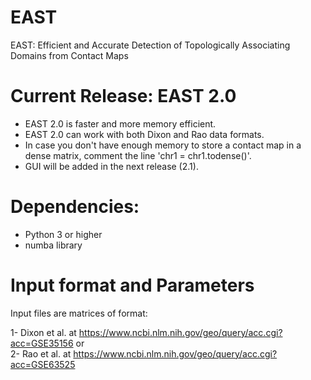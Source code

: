 # EAST
EAST: Efficient and Accurate Detection of Topologically Associating Domains from Contact Maps

# Current Release: EAST 2.0
- EAST 2.0 is faster and more memory efficient.
- EAST 2.0 can work with both Dixon and Rao data formats.
- In case you don't have enough memory to store a contact map in a dense matrix, comment the line 'chr1 = chr1.todense()'.
- GUI will be added in the next release (2.1).
# Dependencies:

- Python 3 or higher
- numba library

# Input format and Parameters

Input files are matrices of format:

 1- Dixon et al. at https://www.ncbi.nlm.nih.gov/geo/query/acc.cgi?acc=GSE35156 or  
 2- Rao et al. at https://www.ncbi.nlm.nih.gov/geo/query/acc.cgi?acc=GSE63525


